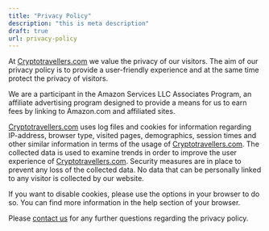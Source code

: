```yaml
---
title: "Privacy Policy"
description: "this is meta description"
draft: true
url: privacy-policy
---
```



At [Cryptotravellers.com](/) we value the privacy of our visitors. The aim of our privacy policy is to provide a user-friendly experience and at the same time protect the privacy of visitors.

We are a participant in the Amazon Services LLC Associates Program, an affiliate advertising program designed to provide a means for us to earn fees by linking to Amazon.com and affiliated sites.

[Cryptotravellers.com](/) uses log files and cookies for information regarding IP-address, browser type, visited pages, demographics, session times and other similar information in terms of the usage of [Cryptotravellers.com](/). The collected data is used to examine trends in order to improve the user experience of [Cryptotravellers.com](/). Security measures are in place to prevent any loss of the collected data. No data that can be personally linked to any visitor is collected by our website.

If you want to disable cookies, please use the options in your browser to do so. You can find more information in the help section of your browser.

Please [contact us](/contact) for any further questions regarding the privacy policy.
